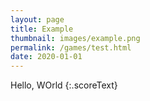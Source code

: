 ```yaml
---
layout: page
title: Example
thumbnail: images/example.png
permalink: /games/test.html
date: 2020-01-01
---
```


Hello, WOrld
{:.scoreText}